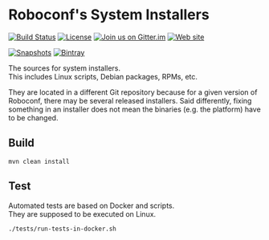 # Roboconf's System Installers
[![Build Status](http://travis-ci.org/roboconf/roboconf-system-installers.png?branch=master)](http://travis-ci.org/roboconf/roboconf-system-installers/builds)
[![License](https://img.shields.io/hexpm/l/plug.svg)](http://www.apache.org/licenses/LICENSE-2.0)
[![Join us on Gitter.im](https://img.shields.io/badge/gitter-join%20chat-brightgreen.svg)](https://gitter.im/roboconf/roboconf)
[![Web site](https://img.shields.io/badge/website-roboconf.net-b23e4b.svg)](http://roboconf.net)

[![Snapshots](https://img.shields.io/badge/Snapshots%20on-Sonatype-orange.svg)](https://oss.sonatype.org/content/repositories/snapshots/net/roboconf/)
[![Bintray](https://img.shields.io/badge/Releases%20on-Bintray-yellow.svg)](https://bintray.com/roboconf)

The sources for system installers.  
This includes Linux scripts, Debian packages, RPMs, etc.
  
They are located in a different Git repository because for a given version of Roboconf,
there may be several released installers. Said differently, fixing something in an installer
does not mean the binaries (e.g. the platform) have to be changed.


## Build

```
mvn clean install
```


## Test

Automated tests are based on Docker and scripts.  
They are supposed to be executed on Linux.

```
./tests/run-tests-in-docker.sh
```
